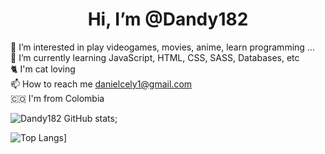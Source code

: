 <h1 align='center'> Hi, I’m @Dandy182 </h1>

👀 I’m interested in play videogames, movies, anime, learn programming ...
<br>
🌱 I’m currently learning JavaScript, HTML, CSS, SASS, Databases, etc
<br> 
:cat2: I'm cat loving
<br>
📫 How to reach me danielcely1@gmail.com
<br>
:colombia:  I'm from Colombia


![Dandy182 GitHub stats](https://github-readme-stats.vercel.app/api?username=Dandy182&theme=radical);

![Top Langs](https://github-readme-stats.vercel.app/api/top-langs/?username=Dandy182&layout=compact)]


<!---Dandy182/Dandy182 is a ✨ special ✨ repository because its `README.md` (this file) appears on your GitHub profile.
You can click the Preview link to take a look at your changes.
--->
